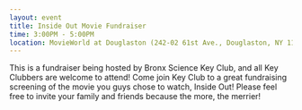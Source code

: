 ```yaml
---
layout: event
title: Inside Out Movie Fundraiser
time: 3:00PM - 5:00PM
location: MovieWorld at Douglaston (242-02 61st Ave., Douglaston, NY 11362)
---
```

This is a fundraiser being hosted by Bronx Science Key Club, and all Key Clubbers are welcome to attend! Come join Key Club to a great fundraising screening of the movie you guys chose to watch, Inside Out! Please feel free to invite your family and friends because the more, the merrier!